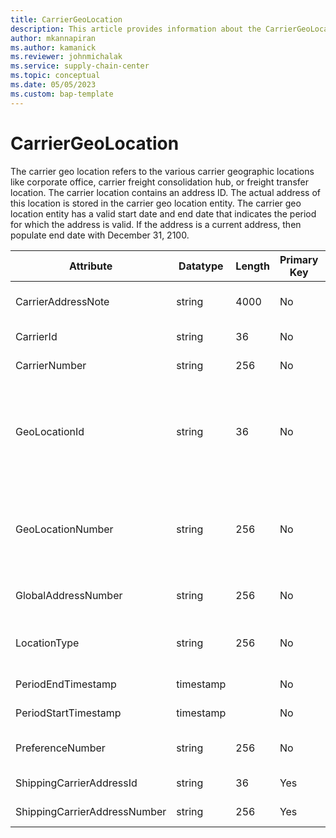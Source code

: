 ```yaml
---
title: CarrierGeoLocation
description: This article provides information about the CarrierGeoLocation entity.
author: mkannapiran
ms.author: kamanick
ms.reviewer: johnmichalak
ms.service: supply-chain-center
ms.topic: conceptual
ms.date: 05/05/2023
ms.custom: bap-template
---
```


# **CarrierGeoLocation**

The carrier geo location refers to the various carrier geographic locations like corporate office, carrier freight consolidation hub, or freight transfer location. The carrier location contains an address ID. The actual address of this location is stored in the carrier geo location entity. The carrier geo location entity has a valid start date and end date that indicates the period for which the address is valid. If the address is a current address, then populate end date with December 31, 2100.


|	Attribute	|	Datatype	|	Length	|	Primary Key	|	Description	|
|---------------|--------|------|----------|-----------|
|	CarrierAddressNote	|	string	|	4000	|	No	|	Comments or notes for this carrier location.	|
|	CarrierId	|	string	|	36	|	No	|	The unique ID of the carrier.	|
|	CarrierNumber	|	string	|	256	|	No	|	The unique number of the carrier.	|
|	GeoLocationId	|	string	|	36	|	No	|	The unique identifier of a Location. GeoLocationID is autogenerated by Supply Chain Center or Microsoft Dynamics 365 applications.	|
|	GeoLocationNumber	|	string	|	256	|	No	|	The unique number of a location. GeoLocationNumber is a referenced in an external system to identify the unique location.	|
|	GlobalAddressNumber	|	string	|	256	|	No	|	The global location number of this location.	|
|	LocationType	|	string	|	256	|	No	|	Type of location, corporate office, distribution center, or carrier hub.	|
|	PeriodEndTimestamp	|	timestamp	|		|	No	|	Valid end date of this location.	|
|	PeriodStartTimestamp	|	timestamp	|		|	No	|	Valid start date of this location.	|
|	PreferenceNumber	|	string	|	256	|	No	|	The preference number of this location.	|
|	ShippingCarrierAddressId	|	string	|	36	|	Yes	|	Unique ID of the carrier location.	|
|	ShippingCarrierAddressNumber	|	string	|	256	|	Yes	|	Unique number of the carrier location. 	|
